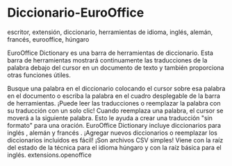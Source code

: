 # Diccionario-EuroOffice
escritor, extensión, diccionario, herramientas de idioma, inglés, alemán, francés, eurooffice, húngaro

EuroOffice Dictionary es una barra de herramientas de diccionario. Esta barra de herramientas mostrará continuamente las traducciones de la palabra debajo del cursor en un documento de texto y también proporciona otras funciones útiles.

Busque una palabra en el diccionario colocando el cursor sobre esa palabra en el documento o escriba la palabra en el cuadro desplegable de la barra de herramientas.
¡Puede leer las traducciones o reemplazar la palabra con su traducción con un solo clic!
Cuando reemplaza una palabra, el cursor se moverá a la siguiente palabra. Esto le ayuda a crear una traducción "sin formato" para una oración.
EuroOffice Dictionary incluye diccionarios para inglés , alemán y francés .
¡Agregar nuevos diccionarios o reemplazar los diccionarios incluidos es fácil! ¡Son archivos CSV simples!
Viene con la raíz del estado de la técnica para el idioma húngaro y con la raíz básica para el inglés.
extensions.openoffice
